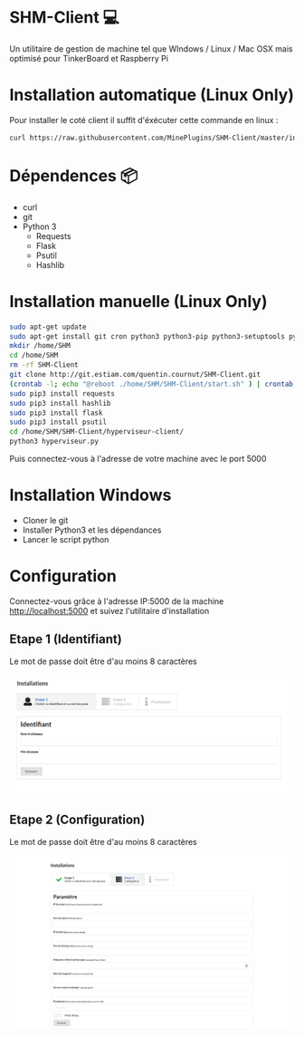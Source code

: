 # SHM-Client  :computer:

Un utilitaire de gestion de machine tel que WIndows / Linux / Mac OSX mais optimisé pour TinkerBoard et Raspberry Pi

# Installation automatique (Linux Only)

Pour installer le coté client il suffit d'éxécuter cette commande en linux :
```bash
curl https://raw.githubusercontent.com/MinePlugins/SHM-Client/master/install.sh | sudo bash
```

# Dépendences  :package:

- curl
- git
- Python 3
  - Requests
  - Flask
  - Psutil
  - Hashlib

# Installation manuelle (Linux Only)

```bash
sudo apt-get update
sudo apt-get install git cron python3 python3-pip python3-setuptools python3-numpy python3-dev -y
mkdir /home/SHM
cd /home/SHM
rm -rf SHM-Client
git clone http://git.estiam.com/quentin.cournut/SHM-Client.git
(crontab -l; echo "@reboot ./home/SHM/SHM-Client/start.sh" ) | crontab -
sudo pip3 install requests
sudo pip3 install hashlib
sudo pip3 install flask
sudo pip3 install psutil
cd /home/SHM/SHM-Client/hyperviseur-client/
python3 hyperviseur.py
```

Puis connectez-vous à l'adresse de votre machine avec le port 5000

# Installation Windows

- Cloner le git
- Installer Python3 et les dépendances
- Lancer le script python

# Configuration

Connectez-vous grâce à l'adresse IP:5000 de la machine [http://localhost:5000](http://localhost:5000) et suivez l'utilitaire d'installation

## Etape 1 (Identifiant)

Le mot de passe doit être d'au moins 8 caractères

![Etape 1](https://raw.githubusercontent.com/MinePlugins/SHM-Client/master/images/install_etape_1.png)

## Etape 2 (Configuration)

Le mot de passe doit être d'au moins 8 caractères

![Etape 2](https://raw.githubusercontent.com/MinePlugins/SHM-Client/master/images/install_etape_2.png)